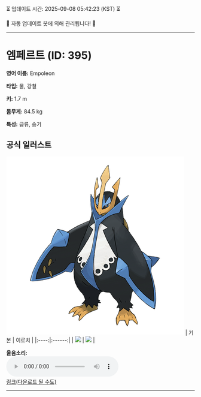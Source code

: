 
⏳ 업데이트 시간: 2025-09-08 05:42:23 (KST) ⏳

🤖 자동 업데이트 봇에 의해 관리됩니다! 🤖

---

# 엠페르트 (ID: 395)
**영어 이름:** Empoleon

**타입:** 물, 강철

**키:** 1.7 m

**몸무게:** 84.5 kg

**특성:** 급류, 승기

## 공식 일러스트
![](https://raw.githubusercontent.com/PokeAPI/sprites/master/sprites/pokemon/other/official-artwork/395.png)
| 기본 | 이로치 |
|:----:|:------:|
| <img src="http://play.pokemonshowdown.com/sprites/ani/empoleon.gif" width="200"> | <img src="http://play.pokemonshowdown.com/sprites/ani-shiny/empoleon.gif" width="200"> |

**울음소리:**<br><audio controls src="https://raw.githubusercontent.com/PokeAPI/cries/main/cries/pokemon/latest/395.ogg"></audio><br> [링크(다운로드 될 수도)](https://raw.githubusercontent.com/PokeAPI/cries/main/cries/pokemon/latest/395.ogg)


---
